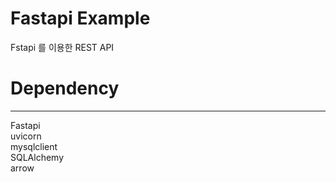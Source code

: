 # Fastapi Example
Fstapi 를 이용한 REST API

# Dependency
--------
Fastapi  
uvicorn  
mysqlclient  
SQLAlchemy  
arrow  

